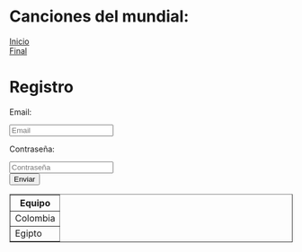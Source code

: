 <html>
  <head>
    <meta charset="utf-8">
    <title>Mi pagina de prueba</title>
  </head>
  <body>
    <h1> Canciones del mundial: </h1>
    <div>
      <a href="https://www.youtube.com/watch?v=DEkNFao5IdU" >Inicio</a>
    </div>
    <div>
      <a href="https://www.youtube.com/watch?v=kFMZUxX6K6o" >Final</a>
    </div>
    <h1>Registro </h1>
    <form>
      <div>
      <p> Email: </p>
      <input type="email" placeholder="Email" />
      <p> Contraseña: </p>
      <input type="password" placeholder="Contraseña" />  
      </div>
      <button type="send"> Enviar </button>
    </form>
    <table border="solid 1px">
      <tr>
        <th>Equipo</th>
      </tr>
      <tr>
        <td>Colombia</td>
      </tr>
      <tr>
        <td>Egipto</td>
      </tr>
    </table>
  </body>
</html>
